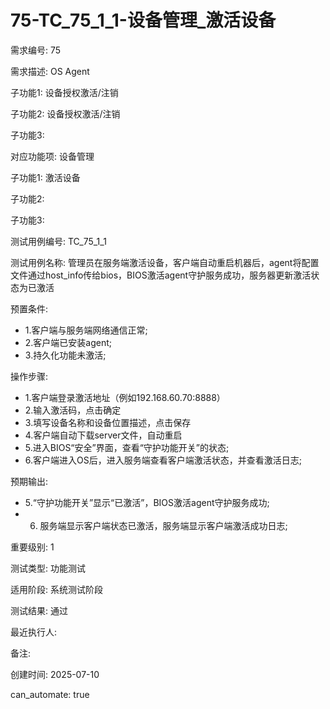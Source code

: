 # 75-TC_75_1_1-设备管理_激活设备

需求编号: 75

需求描述: OS Agent

子功能1: 设备授权激活/注销

子功能2: 设备授权激活/注销

子功能3: 


对应功能项: 设备管理

子功能1: 激活设备

子功能2: 

子功能3: 


测试用例编号: TC_75_1_1

测试用例名称: 管理员在服务端激活设备，客户端自动重启机器后，agent将配置文件通过host_info传给bios，BIOS激活agent守护服务成功，服务器更新激活状态为已激活

预置条件:
- 1.客户端与服务端网络通信正常;
- 2.客户端已安装agent;
- 3.持久化功能未激活;

操作步骤:
- 1.客户端登录激活地址（例如192.168.60.70:8888）
- 2.输入激活码，点击确定
- 3.填写设备名称和设备位置描述，点击保存
- 4.客户端自动下载server文件，自动重启
- 5.进入BIOS“安全”界面，查看“守护功能开关”的状态;
- 6.客户端进入OS后，进入服务端查看客户端激活状态，并查看激活日志;

预期输出:
- 5.“守护功能开关”显示“已激活”，BIOS激活agent守护服务成功;
- 6. 服务端显示客户端状态已激活，服务端显示客户端激活成功日志;

重要级别: 1

测试类型: 功能测试

适用阶段: 系统测试阶段

测试结果: 通过

最近执行人: 

备注: 

创建时间: 2025-07-10

can_automate: true
